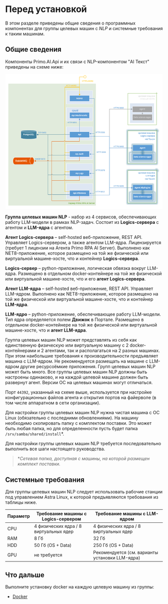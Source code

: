 # Перед установкой

В этом разделе приведены общие сведения о программных компонентах для группы целевых машин с *NLP* и системные требования к таким машинам.

## Общие сведения

Компоненты Primo.AI.Api и их связи с NLP-компонентом "AI Текст" приведены на схеме ниже:

![Компоненты Primo.AI.Api и группы целевых машин NLP](<../../../../.gitbook/assets1/primo-ai/install/nlp-components-and-machines-scheme.png>)

**Группа целевых машин NLP** - набор из 4 сервисов, обеспечивающих работу LLM-модели в рамках NLP-задач. Состоит из **Logics-сервера** с агентом и **LLM-ядра** с агентом.

**Агент Logics-сервера** – self-hosted веб-приложение, REST API. Управляет Logics-сервером, а также агентом LLM-ядра. Лицензируется (требует 1 лицензии на Агента Primo RPA AI Server). Выполнено как NET8-приложение, которое размещено на той же физической или виртуальной машине-хосте, что и контейнер **Logics-сервера**. 

**Logics-сервер** – python-приложение, логическая обвязка вокруг LLM-ядра. Размещено в отдельном docker-контейнере на той же физической или виртуальной машине-хосте, что и его **агент Logics-сервера**.

**Агент LLM-ядра** – self-hosted веб-приложение, REST API. Управляет LLM-ядром. Выполнено как NET8-приложение, которое размещено на той же физической или виртуальной машине-хосте, что и контейнер **LLM-ядра**. 

**LLM-ядро** – python-приложение, обеспечивающее работу LLM-модели. Тип ядра определяется полем **Движок** в Портале. Размещено в отдельном docker-контейнере на той же физической или виртуальной машине-хосте, что и **агент LLM-ядра**.

Группа целевых машин NLP может представлять из себя как единственную физическую или виртуальную машину с 2 docker-контейнерами и 2 агентами, так и располагаться на 2 разных машинах. При этом наибольшие требования к производительности предъявляет машина с LLM-ядром.
Не рекомендуется размещать на машине с LLM-ядром другие ресурсоёмкие приложения. 
Групп целевых машин NLP может быть много. Все группы целевых машин NLP должны быть настроены одинаково, и на каждой целевой машине должен быть развернут агент. Версии ОС на целевых машинах могут отличаться.

Порт `44392`, указанный на схеме выше, используется при настройке конфигурационных файлов агента и открытия портов на файерволе (в том числе аппаратном в сети организации). 

Для настройки группы целевых машин NLP нужна чистая машина с ОС Linux (обязательно с последними обновлениями). На машину необходимо скопировать папку с комплектом поставки. Это может быть любая папка, но для определенности пусть будет папка `/srv/samba/shared/install`*.

Для настройки группы целевых машин NLP требуется последовательно выполнить все шаги настоящего руководства.

> \**Сетевая папка, доступная с машины, на которой размещен комплект поставки.* 



## Системные требования
Для группы целевых машин NLP следует использовать рабочие станции под управлением Astra Linux, к которой предъявляются требования из таблицы ниже.

| Параметр        | Требование машины с Logics-сервером    | Требование машины с LLM-ядром          	       | 
| --------------- | -------------------------------------- |-------------------------------------------------| 
| CPU             | 4 физических ядра / 8 виртуальных ядер | 4 физических ядра / 8 виртуальных ядер 	    	 | 
| RAM             | 8 Гб	                                 | 32 Гб	                                	    	 |  
| HDD             | 50 Гб (OS + Data)	                     | 250 Гб (OS + Data)	                    		     |
| GPU             | не требуется                           | Рекомендуется (см. варианты установки LLM-ядра) |


## Что дальше

Выполните установку docker на каждую целевую машину из группы:
* [Docker](https://docs.primo-rpa.ru/primo-rpa/primo-rpa-ai-server/installing/installation-docker)
